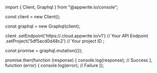 import { Client, Graphql } from "@appwrite.io/console";

const client = new Client();

const graphql = new Graphql(client);

client
    .setEndpoint('https://<REGION>.cloud.appwrite.io/v1') // Your API Endpoint
    .setProject('5df5acd0d48c2') // Your project ID
;

const promise = graphql.mutation({});

promise.then(function (response) {
    console.log(response); // Success
}, function (error) {
    console.log(error); // Failure
});
